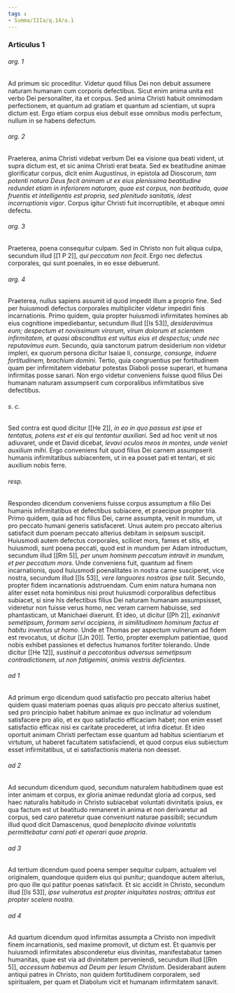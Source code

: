 ```yaml
---
tags : 
- Summa/IIIa/q.14/a.1
---
```


### Articulus 1

###### arg. 1
Ad primum sic proceditur. Videtur quod filius Dei non debuit assumere naturam humanam cum corporis defectibus. Sicut enim anima unita est verbo Dei personaliter, ita et corpus. Sed anima Christi habuit omnimodam perfectionem, et quantum ad gratiam et quantum ad scientiam, ut supra dictum est. Ergo etiam corpus eius debuit esse omnibus modis perfectum, nullum in se habens defectum.

###### arg. 2
Praeterea, anima Christi videbat verbum Dei ea visione qua beati vident, ut supra dictum est, et sic anima Christi erat beata. Sed ex beatitudine animae glorificatur corpus, dicit enim Augustinus, in epistola ad Dioscorum, *tam potenti natura Deus fecit animam ut ex eius plenissima beatitudine redundet etiam in inferiorem naturam, quae est corpus, non beatitudo, quae fruentis et intelligentis est propria, sed plenitudo sanitatis, idest incorruptionis vigor*. Corpus igitur Christi fuit incorruptibile, et absque omni defectu.

###### arg. 3
Praeterea, poena consequitur culpam. Sed in Christo non fuit aliqua culpa, secundum illud [[1 P 2]], *qui peccatum non fecit*. Ergo nec defectus corporales, qui sunt poenales, in eo esse debuerunt.

###### arg. 4
Praeterea, nullus sapiens assumit id quod impedit illum a proprio fine. Sed per huiusmodi defectus corporales multipliciter videtur impediri finis incarnationis. Primo quidem, quia propter huiusmodi infirmitates homines ab eius cognitione impediebantur, secundum illud [[Is 53]], *desideravimus eum; despectum et novissimum virorum, virum dolorum et scientem infirmitatem, et quasi absconditus est vultus eius et despectus; unde nec reputavimus eum*. Secundo, quia sanctorum patrum desiderium non videtur impleri, ex quorum persona dicitur Isaiae li, *consurge, consurge, induere fortitudinem, brachium domini*. Tertio, quia congruentius per fortitudinem quam per infirmitatem videbatur potestas Diaboli posse superari, et humana infirmitas posse sanari. Non ergo videtur conveniens fuisse quod filius Dei humanam naturam assumpserit cum corporalibus infirmitatibus sive defectibus.

###### s. c.
Sed contra est quod dicitur [[He 2]], *in eo in quo passus est ipse et tentatus, potens est et eis qui tentantur auxiliari*. Sed ad hoc venit ut nos adiuvaret, unde et David dicebat, *levavi oculos meos in montes, unde veniet auxilium mihi*. Ergo conveniens fuit quod filius Dei carnem assumpserit humanis infirmitatibus subiacentem, ut in ea posset pati et tentari, et sic auxilium nobis ferre.

###### resp.
Respondeo dicendum conveniens fuisse corpus assumptum a filio Dei humanis infirmitatibus et defectibus subiacere, et praecipue propter tria. Primo quidem, quia ad hoc filius Dei, carne assumpta, venit in mundum, ut pro peccato humani generis satisfaceret. Unus autem pro peccato alterius satisfacit dum poenam peccato alterius debitam in seipsum suscipit. Huiusmodi autem defectus corporales, scilicet mors, fames et sitis, et huiusmodi, sunt poena peccati, quod est in mundum per Adam introductum, secundum illud [[Rm 5]], *per unum hominem peccatum intravit in mundum, et per peccatum mors*. Unde conveniens fuit, quantum ad finem incarnationis, quod huiusmodi poenalitates in nostra carne susciperet, vice nostra, secundum illud [[Is 53]], *vere languores nostros ipse tulit*. Secundo, propter fidem incarnationis adstruendam. Cum enim natura humana non aliter esset nota hominibus nisi prout huiusmodi corporalibus defectibus subiacet, si sine his defectibus filius Dei naturam humanam assumpsisset, videretur non fuisse verus homo, nec veram carnem habuisse, sed phantasticam, ut Manichaei dixerunt. Et ideo, ut dicitur [[Ph 2]], *exinanivit semetipsum, formam servi accipiens, in similitudinem hominum factus et habitu inventus ut homo*. Unde et Thomas per aspectum vulnerum ad fidem est revocatus, ut dicitur [[Jn 20]]. Tertio, propter exemplum patientiae, quod nobis exhibet passiones et defectus humanos fortiter tolerando. Unde dicitur [[He 12]], *sustinuit a peccatoribus adversus semetipsum contradictionem, ut non fatigemini, animis vestris deficientes*.

###### ad 1
Ad primum ergo dicendum quod satisfactio pro peccato alterius habet quidem quasi materiam poenas quas aliquis pro peccato alterius sustinet, sed pro principio habet habitum animae ex quo inclinatur ad volendum satisfacere pro alio, et ex quo satisfactio efficaciam habet; non enim esset satisfactio efficax nisi ex caritate procederet, ut infra dicetur. Et ideo oportuit animam Christi perfectam esse quantum ad habitus scientiarum et virtutum, ut haberet facultatem satisfaciendi, et quod corpus eius subiectum esset infirmitatibus, ut ei satisfactionis materia non deesset.

###### ad 2
Ad secundum dicendum quod, secundum naturalem habitudinem quae est inter animam et corpus, ex gloria animae redundat gloria ad corpus, sed haec naturalis habitudo in Christo subiacebat voluntati divinitatis ipsius, ex qua factum est ut beatitudo remaneret in anima et non derivaretur ad corpus, sed caro pateretur quae conveniunt naturae passibili; secundum illud quod dicit Damascenus, quod *beneplacito divinae voluntatis permittebatur carni pati et operari quae propria*.

###### ad 3
Ad tertium dicendum quod poena semper sequitur culpam, actualem vel originalem, quandoque quidem eius qui punitur; quandoque autem alterius, pro quo ille qui patitur poenas satisfacit. Et sic accidit in Christo, secundum illud [[Is 53]], *ipse vulneratus est propter iniquitates nostras; attritus est propter scelera nostra*.

###### ad 4
Ad quartum dicendum quod infirmitas assumpta a Christo non impedivit finem incarnationis, sed maxime promovit, ut dictum est. Et quamvis per huiusmodi infirmitates absconderetur eius divinitas, manifestabatur tamen humanitas, quae est via ad divinitatem perveniendi, secundum illud [[Rm 5]], *accessum habemus ad Deum per Iesum Christum*. Desiderabant autem antiqui patres in Christo, non quidem fortitudinem corporalem, sed spiritualem, per quam et Diabolum vicit et humanam infirmitatem sanavit.

